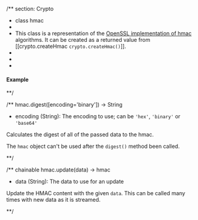 /** section: Crypto
  * class hmac
  *
  * This class is a representation of the [OpenSSL implementation of hmac](http://www.openssl.org/docs/crypto/hmac.html#) algorithms. It can be created as a returned value from [[crypto.createHmac `crypto.createHmac()`]].
  *
  *
  *
#### Example

<script src='http://snippets.c9.io/github.com/c9/nodemanual.org-examples/nodejs_ref_guide/crypto/crypto.createHmac.js?linestart=3&lineend=0&showlines=false' defer='defer'></script>

**/


/**
hmac.digest([encoding='binary']) -> String
- encoding (String): The encoding to use; can be `'hex'`, `'binary'` or `'base64'`

Calculates the digest of all of the passed data to the hmac.

<Note>The `hmac` object can't be used after the `digest()` method been called.</Note>

**/ 


/** chainable
hmac.update(data) -> hmac
- data (String): The data to use for an update

Update the HMAC content with the given `data`. This can be called many times with new data as it is streamed.


**/ 